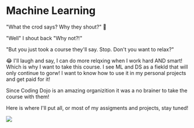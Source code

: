 # Machine Learning

"What the crod says? Why they shout?" 🤯 

"Well" I shout back "Why not?!" 

"But you just took a course they'll say. Stop. Don't you want to relax?"

😂 I'll laugh and say, I can do more relqxing when I work hard AND smart! Which is why I want to take this course. I see ML and DS as a fiekld that will only continue to gorw! I want to know how to use it in my personal projects and get paid for it! 

Since Coding Dojo is an amazing organizition it was a no brainer to take the course with them!

Here is where I'll put all, or most of my assigments and projects, stay tuned!

![](https://github.com/lisabroadhead/lisabroadhead/blob/main/lisa.png) 

